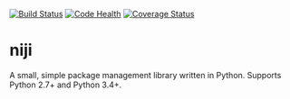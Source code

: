 
[![Build Status](https://travis-ci.org/abbec/niji.svg)](https://travis-ci.org/abbec/niji)
[![Code Health](https://landscape.io/github/abbec/niji/master/landscape.svg?style=flat)](https://landscape.io/github/abbec/niji/master)
[![Coverage Status](https://coveralls.io/repos/abbec/niji/badge.svg)](https://coveralls.io/r/abbec/niji)

# niji
A small, simple package management library written in Python. Supports Python 2.7+ and Python 3.4+.
